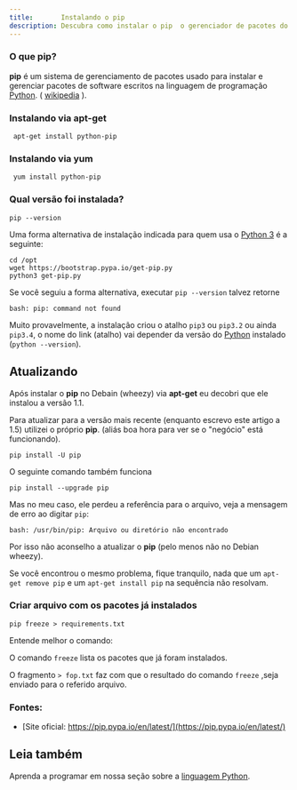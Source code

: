 ```yaml
---
title:       Instalando o pip
description: Descubra como instalar o pip  o gerenciador de pacotes do Python no Linux
---
```


### O que pip?

__pip__ é um sistema de gerenciamento de pacotes usado para instalar e gerenciar pacotes de software escritos na
linguagem de programação [Python](/python/).
( [wikipedia](http://pt.wikipedia.org/wiki/Pip_%28Python%29) ).


### Instalando via apt-get

     apt-get install python-pip

### Instalando via yum

     yum install python-pip

### Qual versão foi instalada?

    pip --version


Uma forma alternativa de instalação indicada para quem usa o [Python 3](/linux/instalando-python) é a seguinte:

    cd /opt
    wget https://bootstrap.pypa.io/get-pip.py
    python3 get-pip.py

Se você seguiu a forma alternativa, executar `pip --version` talvez retorne

    bash: pip: command not found

Muito provavelmente, a instalação criou o atalho `pip3` ou `pip3.2` ou ainda `pip3.4`, o nome do link (atalho) vai 
depender da versão do [Python](/linux/instalando-python) instalado (`python --version`).



Atualizando
---

Após instalar o __pip__ no Debain (wheezy) via __apt-get__ eu decobri que ele instalou a versão 1.1.

Para atualizar para a versão mais recente (enquanto escrevo este artigo a 1.5) utilizei o próprio __pip__.
(aliás boa hora para ver se o "negócio" está funcionando).

    pip install -U pip

O seguinte comando também funciona

    pip install --upgrade pip

Mas no meu caso, ele perdeu a referência para o arquivo, veja a mensagem de erro ao digitar `pip`:

    bash: /usr/bin/pip: Arquivo ou diretório não encontrado

Por isso não aconselho a atualizar o __pip__ (pelo menos não no Debian wheezy).


Se você encontrou o mesmo problema, fique tranquilo, nada que um `apt-get remove pip` e um `apt-get install pip` na sequência
não resolvam.


### Criar arquivo com os pacotes já instalados

    pip freeze > requirements.txt

Entende melhor o comando:

O comando `freeze` lista os pacotes que já foram instalados.

O fragmento `> fop.txt` faz com que o resultado do comando `freeze` ,seja enviado para o referido arquivo.


### Fontes:

- [Site oficial: https://pip.pypa.io/en/latest/](https://pip.pypa.io/en/latest/)


Leia também
---

Aprenda a programar em nossa seção sobre a [linguagem Python](/python/).